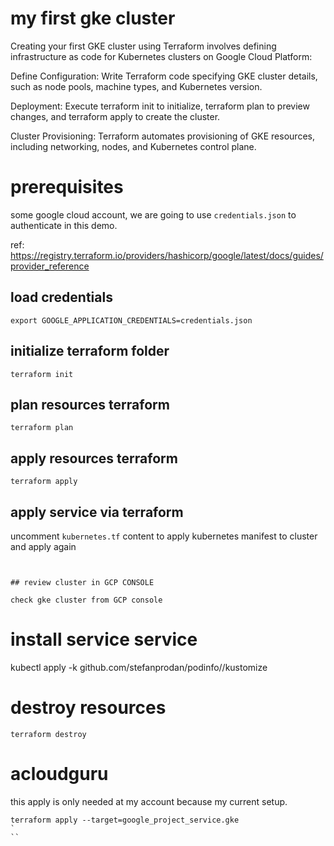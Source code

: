 
# my first gke cluster

Creating your first GKE cluster using Terraform involves defining infrastructure as code for Kubernetes clusters on Google Cloud Platform:

Define Configuration: Write Terraform code specifying GKE cluster details, such as node pools, machine types, and Kubernetes version.

Deployment: Execute terraform init to initialize, terraform plan to preview changes, and terraform apply to create the cluster.

Cluster Provisioning: Terraform automates provisioning of GKE resources, including networking, nodes, and Kubernetes control plane.


# prerequisites

some google cloud account, we are going to use `credentials.json` to authenticate in this demo.

ref: https://registry.terraform.io/providers/hashicorp/google/latest/docs/guides/provider_reference



## load credentials

```
export GOOGLE_APPLICATION_CREDENTIALS=credentials.json

```

## initialize terraform folder

```
terraform init
```

## plan resources  terraform 

```
terraform plan
```


## apply  resources  terraform 

```
terraform apply
```


## apply service via terraform

uncomment `kubernetes.tf` content to apply kubernetes manifest to cluster and apply again


```


## review cluster in GCP CONSOLE

check gke cluster from GCP console

```


# install service service

kubectl apply -k github.com/stefanprodan/podinfo//kustomize




# destroy resources

```
terraform destroy
```


# acloudguru

this apply is only needed at my account because my current setup.

```
terraform apply --target=google_project_service.gke
`
``
